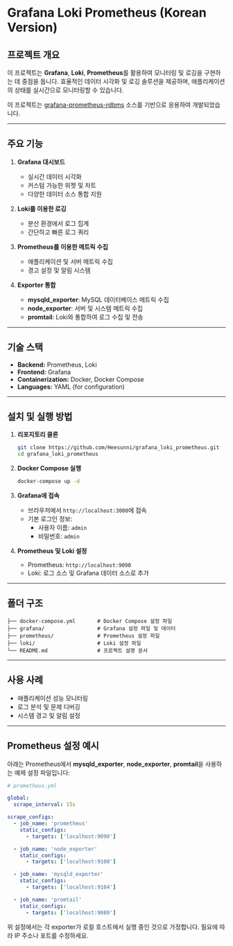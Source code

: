 
# Grafana Loki Prometheus (Korean Version)

## 프로젝트 개요

이 프로젝트는 **Grafana**, **Loki**, **Prometheus**를 활용하여 모니터링 및 로깅을 구현하는 데 중점을 둡니다.
효율적인 데이터 시각화 및 로깅 솔루션을 제공하며, 애플리케이션의 상태를 실시간으로 모니터링할 수 있습니다.

이 프로젝트는 [grafana-prometheus-rdbms](https://github.com/solo5star/grafana-prometheus-rdbms) 소스를 기반으로 응용하여 개발되었습니다.

---

## 주요 기능

1. **Grafana 대시보드**

   - 실시간 데이터 시각화
   - 커스텀 가능한 위젯 및 차트
   - 다양한 데이터 소스 통합 지원

2. **Loki를 이용한 로깅**

   - 분산 환경에서 로그 집계
   - 간단하고 빠른 로그 쿼리

3. **Prometheus를 이용한 메트릭 수집**

   - 애플리케이션 및 서버 메트릭 수집
   - 경고 설정 및 알림 시스템

4. **Exporter 통합**

   - **mysqld\_exporter**: MySQL 데이터베이스 메트릭 수집
   - **node\_exporter**: 서버 및 시스템 메트릭 수집
   - **promtail**: Loki와 통합하여 로그 수집 및 전송

---

## 기술 스택

- **Backend:** Prometheus, Loki
- **Frontend:** Grafana
- **Containerization:** Docker, Docker Compose
- **Languages:** YAML (for configuration)

---

## 설치 및 실행 방법

1. **리포지토리 클론**

   ```bash
   git clone https://github.com/Heesunni/grafana_loki_prometheus.git
   cd grafana_loki_prometheus
   ```

2. **Docker Compose 실행**

   ```bash
   docker-compose up -d
   ```

3. **Grafana에 접속**

   - 브라우저에서 `http://localhost:3000`에 접속
   - 기본 로그인 정보:
     - 사용자 이름: `admin`
     - 비밀번호: `admin`

4. **Prometheus 및 Loki 설정**

   - Prometheus: `http://localhost:9090`
   - Loki: 로그 소스 및 Grafana 데이터 소스로 추가

---

## 폴더 구조

```
├── docker-compose.yml       # Docker Compose 설정 파일
├── grafana/                 # Grafana 설정 파일 및 데이터
├── prometheus/              # Prometheus 설정 파일
├── loki/                    # Loki 설정 파일
└── README.md                # 프로젝트 설명 문서
```

---

## 사용 사례

- 애플리케이션 성능 모니터링
- 로그 분석 및 문제 디버깅
- 시스템 경고 및 알림 설정

---

## Prometheus 설정 예시

아래는 Prometheus에서 **mysqld\_exporter**, **node\_exporter**, **promtail**을 사용하는 예제 설정 파일입니다:

```yaml
# prometheus.yml

global:
  scrape_interval: 15s

scrape_configs:
  - job_name: 'prometheus'
    static_configs:
      - targets: ['localhost:9090']

  - job_name: 'node_exporter'
    static_configs:
      - targets: ['localhost:9100']

  - job_name: 'mysqld_exporter'
    static_configs:
      - targets: ['localhost:9104']

  - job_name: 'promtail'
    static_configs:
      - targets: ['localhost:9080']
```

위 설정에서는 각 exporter가 로컬 호스트에서 실행 중인 것으로 가정합니다. 필요에 따라 IP 주소나 포트를 수정하세요.

